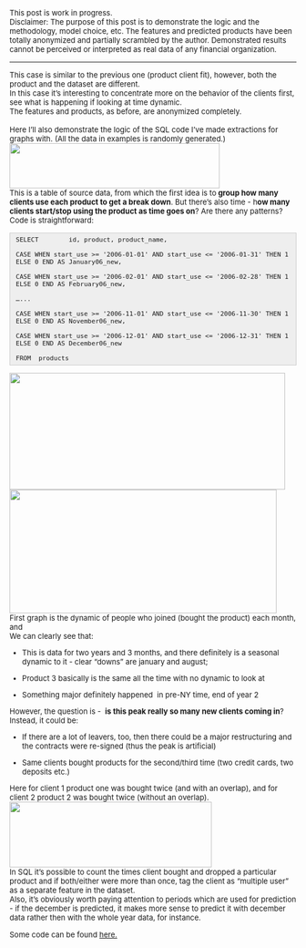 
<p><font size="2">This post is work in progress.<br />
Disclaimer: The purpose of this post is to demonstrate the logic and the methodology, model choice, etc. The features and predicted products have been totally anonymized and partially scrambled by the author. Demonstrated results cannot be perceived or interpreted as real data of any financial organization.&nbsp;</font></p>

---

<p><font size="2">This case is similar to the previous one (product client fit), however, both the product and the dataset are different.<br />
In this case it&rsquo;s interesting to concentrate more on the behavior of the clients first, see what is happening if looking at time dynamic.<br />
The features and products, as before, are anonymized completely.<br />
<br />
Here I&rsquo;ll also demonstrate the logic of the SQL code I&rsquo;ve made extractions for graphs with. (All the data in examples is randomly generated.)<br />
<img src="https://lh6.googleusercontent.com/o9eLcQ6DrUgN7EviMrRGihydz6n7d30yyX3SxEf4pcEn5qq7ikMvKYhgQRQRU3DGtjW9Tss6SgAZwvut1f7RoabeB32APFI2QKe4u1J4MEjhoHTHkhgB6lNLy0UdQ7yte7uPjsrp" style="height:79px; width:369px" /><br />
This is a table of source data, from which the first idea is to<strong> group how many clients use each product to get a break down</strong>. But there&rsquo;s also time - h<strong>ow many clients start/stop using the product as time goes on</strong>? Are there any patterns?<br />
Code is straightforward:</p>

<div style="background:#eee;border:1px solid #ccc;padding:5px 10px;"><code>SELECT &nbsp;&nbsp;&nbsp;&nbsp;&nbsp;&nbsp;&nbsp;id, product, product_name,<br />
CASE WHEN start_use &gt;= &#39;2006-01-01&#39; AND start_use &lt;= &#39;2006-01-31&#39; THEN 1 ELSE 0 END AS January06_new,<br />
CASE WHEN start_use &gt;= &#39;2006-02-01&#39; AND start_use &lt;= &#39;2006-02-28&#39; THEN 1 ELSE 0 END AS February06_new,<br />
&hellip;...<br />
CASE WHEN start_use &gt;= &#39;2006-11-01&#39; AND start_use &lt;= &#39;2006-11-30&#39; THEN 1 ELSE 0 END AS November06_new,<br />
CASE WHEN start_use &gt;= &#39;2006-12-01&#39; AND start_use &lt;= &#39;2006-12-31&#39; THEN 1 ELSE 0 END AS December06_new<br />
FROM &nbsp;products</code></div>

<p><img src="https://lh4.googleusercontent.com/CVziK0kIMvrKK6Od4LNw86kfLVchBJjJzQabGj_-Y9d4kCS7aV1YEmdsHeuGgDP6OESZBcUUtvwkM0XPh3W8iuHWJ-pTi19j6355sjmoHIlE2hJtrPPDTwaUXgI2glAYjsv-AAr0" style="height:205px; width:484px" /><br />
<img src="https://lh3.googleusercontent.com/rihR9fAH6l9m5nCJeB56th-jprWo7mM5SDCIWd_x8MTDrBwvi8TUuzXgd3agBkK9MZDfAcLxPnyspVojZ877xr8LZ-jnC-Dm7IPR3zAmB3S_TO_NNVlm8-ZCqh_is9BI7TRietHN" style="height:217px; width:469px" /><br />
First graph is the dynamic of people who joined (bought the product) each month, and<br />
We can clearly see that:</p>

<ul>
	<li>
	<p>This is data for two years and 3 months, and there definitely is a seasonal dynamic to it - clear &ldquo;downs&rdquo; are january and august;</p>
	</li>
	<li>
	<p>Product 3 basically is the same all the time with no dynamic to look at</p>
	</li>
	<li>
	<p>Something major definitely happened &nbsp;in pre-NY time, end of year 2</p>
	</li>
</ul>

<p>However, the question is - &nbsp;<strong>is this peak really so many new clients coming in</strong>?<br />
Instead, it could be:</p>

<ul>
	<li>
	<p>If there are a lot of leavers, too, then there could be a major restructuring and the contracts were re-signed (thus the peak is artificial)</p>
	</li>
	<li>
	<p>Same clients bought products for the second/third time (two credit cards, two deposits etc.)</p>
	</li>
</ul>

<p>Here for client 1 product one was bought twice (and with an overlap), and for client 2 product 2 was bought twice (without an overlap).<br />
<img src="https://lh5.googleusercontent.com/rWGAjRaeEeRPsXgn0NNXpzBrnkz76NvfGUhCzSplcUpiWLRy48t1XMhGwG4zDqQV9aj0yWBqX1-j29Ann-XfLLfDwaGJEmAjDShW17vGnORx1qK4GiMFkHk1SpO0hHEcjH8IwwZS" style="height:115px; width:355px" /><br />
In SQL it&rsquo;s possible to count the times client bought and dropped a particular product and if both/either were more than once, tag the client as &ldquo;multiple user&rdquo; as a separate feature in the dataset.<br />
Also, it&rsquo;s obviously worth paying attention to periods which are used for prediction - if the december is predicted, it makes more sense to predict it with december data rather then with the whole year data, for instance.

<p>Some code can be found <a href="https://github.com/xenia-sh/product_client_fit">here.</a></font></p>


